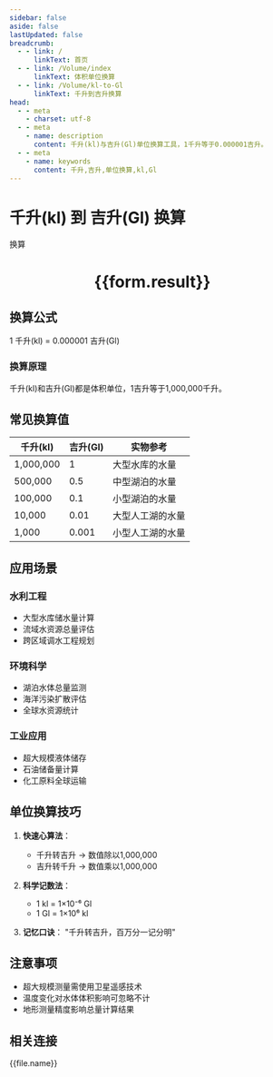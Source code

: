 ```yaml
---
sidebar: false
aside: false
lastUpdated: false
breadcrumb:
  - - link: /
      linkText: 首页
  - - link: /Volume/index
      linkText: 体积单位换算
  - - link: /Volume/kl-to-Gl
      linkText: 千升到吉升换算
head:
  - - meta
    - charset: utf-8
  - - meta
    - name: description
      content: 千升(kl)与吉升(Gl)单位换算工具，1千升等于0.000001吉升。
  - - meta
    - name: keywords
      content: 千升,吉升,单位换算,kl,Gl
---
```


# 千升(kl) 到 吉升(Gl) 换算

<script setup>
import { onMounted, reactive, inject ,ref  } from 'vue'
import { NButton,NForm ,NFormItem,NInput,NInputNumber,NSelect,NCard,useMessage ,NGrid ,NGi } from 'naive-ui'
import { defineClientComponent } from 'vitepress'
import { Volume } from '../../files';

const convert = inject('convert')
const formRef = ref(null);
const rules = {
  number:{
    required: true,
    type: 'number',
    trigger: "blur"
  }
}
const form = reactive({
  number:null,
  result:'',
  title:'千升(kl)到吉升(Gl)换算'
})

const convertHandler = (e) => {
  e.preventDefault();
  formRef.value?.validate((errors)=>{
    if (!errors) {
      form.result = `${form.number} kl = ${convert(form.number).from('kl').to('Gl')} Gl`
    }
  })
}
</script>

<n-form size="large" :model="form" ref='formRef' :rules="rules">
  <n-form-item label="数值" path="number">
    <n-input-number size="large" style="width:100%" :min="0" v-model:value="form.number" placeholder="请输入千升数值" />
  </n-form-item>
  <n-form-item>
    <n-button type="info" style="width:100%" @click="convertHandler">换算</n-button>
  </n-form-item>
</n-form>
<n-card embedded :bordered="false" hoverable>
  <div style="text-align:center">
    <h1>{{form.result}}</h1>
  </div>
</n-card>

## 换算公式
1 千升(kl) = 0.000001 吉升(Gl)

### 换算原理
千升(kl)和吉升(Gl)都是体积单位，1吉升等于1,000,000千升。

## 常见换算值
| 千升(kl) | 吉升(Gl) | 实物参考                 |
|---------|---------|--------------------------|
| 1,000,000 | 1       | 大型水库的水量            |
| 500,000  | 0.5     | 中型湖泊的水量            |
| 100,000  | 0.1     | 小型湖泊的水量            |
| 10,000   | 0.01    | 大型人工湖的水量          |
| 1,000    | 0.001   | 小型人工湖的水量          |

## 应用场景
### 水利工程
- 大型水库储水量计算
- 流域水资源总量评估
- 跨区域调水工程规划

### 环境科学
- 湖泊水体总量监测
- 海洋污染扩散评估
- 全球水资源统计

### 工业应用
- 超大规模液体储存
- 石油储备量计算
- 化工原料全球运输

## 单位换算技巧
1. **快速心算法**：
   - 千升转吉升 → 数值除以1,000,000
   - 吉升转千升 → 数值乘以1,000,000

2. **科学记数法**：
   - 1 kl = 1×10⁻⁶ Gl
   - 1 Gl = 1×10⁶ kl

3. **记忆口诀**：
   "千升转吉升，百万分一记分明"

## 注意事项
- 超大规模测量需使用卫星遥感技术
- 温度变化对水体体积影响可忽略不计
- 地形测量精度影响总量计算结果

## 相关连接
<n-grid x-gap="12" :cols="2">
  <n-gi v-for="(file, index) in Volume" :key="index">
    <n-button
      text
      tag="a"
      :href="file.path"
      type="info"
    >
      {{file.name}}
    </n-button>
  </n-gi>
</n-grid>
